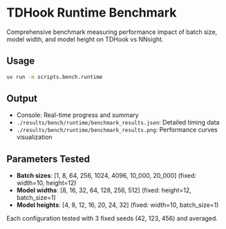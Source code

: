 # TDHook Runtime Benchmark

Comprehensive benchmark measuring performance impact of batch size, model width, and model height on TDHook vs NNsight.

## Usage

```bash
uv run -m scripts.bench.runtime
```

## Output

- Console: Real-time progress and summary
- `./results/bench/runtime/benchmark_results.json`: Detailed timing data
- `./results/bench/runtime/benchmark_results.png`: Performance curves visualization

## Parameters Tested

- **Batch sizes**: [1, 8, 64, 256, 1024, 4096, 10_000, 20_000] (fixed: width=10, height=12)
- **Model widths**: [8, 16, 32, 64, 128, 256, 512] (fixed: height=12, batch_size=1)
- **Model heights**: [4, 8, 12, 16, 20, 24, 32] (fixed: width=10, batch_size=1)

Each configuration tested with 3 fixed seeds (42, 123, 456) and averaged.
